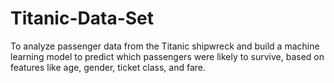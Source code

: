 # Titanic-Data-Set
To analyze passenger data from the Titanic shipwreck and build a machine learning model to predict which passengers were likely to survive, based on features like age, gender, ticket class, and fare.
